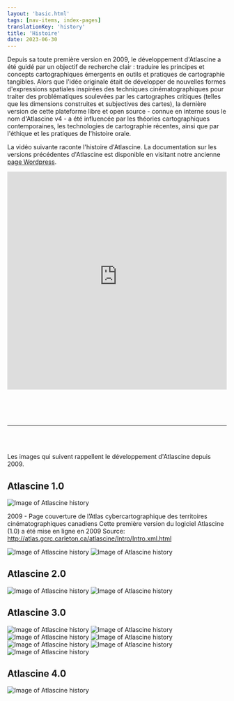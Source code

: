 ```yaml
---
layout: 'basic.html'
tags: [nav-items, index-pages]
translationKey: 'history'
title: 'Histoire'
date: 2023-06-30
---
```


Depuis sa toute première version en 2009, le développement d'Atlascine a été guidé par un objectif de recherche clair : traduire les principes et concepts cartographiques émergents en outils et pratiques de cartographie tangibles. Alors que l'idée originale était de développer de nouvelles formes d'expressions spatiales inspirées des techniques cinématographiques pour traiter des problématiques soulevées par les cartographes critiques (telles que les dimensions construites et subjectives des cartes), la dernière version de cette plateforme libre et open source - connue en interne sous le nom d'Atlascine v4 - a été influencée par les théories cartographiques contemporaines, les technologies de cartographie récentes, ainsi que par l'éthique et les pratiques de l'histoire orale.

La vidéo suivante raconte l'histoire d'Atlascine. La documentation sur les versions précédentes d'Atlascine est disponible en visitant notre ancienne [page Wordpress](https://atlascineproject.wordpress.com/).

<div style="height:500px">
<iframe src="https://liveconcordia.sharepoint.com/teams/COHDSALLLABWEEKLYMEETING/_layouts/15/embed.aspx?UniqueId=12dee274-fcb4-44e1-9523-eddf511d60a7&embed=%7B%22ust%22%3Atrue%2C%22hv%22%3A%22CopyEmbedCode%22%7D&referrer=StreamWebApp&referrerScenario=EmbedDialog.Create" width="100%" height="100%" frameborder="0" scrolling="no" allowfullscreen title="Life_Story_of_Atlascine.mp4"></iframe>
</div>

<br>
<br>
<br>
<br>

---

<br>
<br>

Les images qui suivent rappellent le développement d'Atlascine depuis 2009.

## Atlascine 1.0

<img src="/imgs/history2.png" alt="Image of Atlascine history" />

2009 - Page couverture de l’Atlas cybercartographique des territoires cinématographiques canadiens 
Cette première version du logiciel Atlascine (1.0) a été mise en ligne en 2009 
Source: http://atlas.gcrc.carleton.ca/atlascine/Intro/Intro.xml.html


<img src="/imgs/history3.png" alt="Image of Atlascine history" />
<img src="/imgs/history4.png" alt="Image of Atlascine history" />

## Atlascine 2.0

<img src="/imgs/history5.png" alt="Image of Atlascine history" />
<img src="/imgs/history6.png" alt="Image of Atlascine history" />

## Atlascine 3.0

<img src="/imgs/history7.png" alt="Image of Atlascine history" />
<img src="/imgs/history8.png" alt="Image of Atlascine history" />
<img src="/imgs/history9.png" alt="Image of Atlascine history" />
<img src="/imgs/history10.png" alt="Image of Atlascine history" />
<img src="/imgs/history11.png" alt="Image of Atlascine history" />
<img src="/imgs/history12.png" alt="Image of Atlascine history" />
<img src="/imgs/history13.png" alt="Image of Atlascine history" />

## Atlascine 4.0

<img src="/imgs/history14.jpg" alt="Image of Atlascine history" />